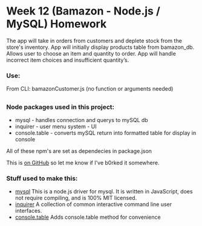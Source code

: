 # Week 12 (Bamazon - Node.js / MySQL) Homework

The app will take in orders from customers and deplete stock from the store's inventory. App will initially display products table from bamazon_db. Allows user to choose an item and quantity to order. App will handle incorrect item choices and insufficient quantity’s. 

### Use:
From CLI: bamazonCustomer.js (no function or arguments needed)

##

### Node packages used in this project:
* mysql - handles connection and querys to mySQL db
* inquirer - user menu system - UI
* console.table - converts mySQL return into formatted table for display in console

All of these npm's are set as dependecies in package.json

This is [on GitHub](https://github.com/jjm552/liri-node-app) so let me know if I've b0rked it somewhere.

### Stuff used to make this:

 * [mysql](https://www.npmjs.com/package/mysql) This is a node.js driver for mysql. It is written in JavaScript, does not require compiling, and is 100% MIT licensed.
 * [inquirer](https://www.npmjs.com/package/inquirer#methods) A collection of common interactive command line user interfaces.
 * [console.table](https://www.npmjs.com/package/console.table) Adds console.table method for convenience